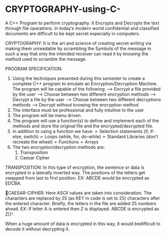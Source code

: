 # CRYPTOGRAPHY-using-C-
A C++ Program to perform cryptography. It Encrypts and Decrypts the text through file operations. 
In today’s modern world confidential and classified documents are difficult to be kept secret especially in computers.

CRYPTOGRAPHY: It is the art and science of creating secret writing via making them unreadable by scrambling the Symbols of the message 
in such a way that only the intended receiver can read it by knowing the method used to scramble the message.

PROGRAM SPECIFICATION:
1) Using the techniques presented during this semester to create a complete C++ program to emulate an Encryption/Decryption Machine.
The program will be capable of the following:
--> Encrypt a file provided by the user
--> Choose between two different encryption methods
--> Decrypt a file by the user
--> Choose between two different decryptions methods
--> Decrypt without knowing the encryption method
2) The interface must be professional and fully intuitive to the user
3) The program will be menu driven.
4) The program will use a function(s) to define and implement each of the methods and store the original file and the encrypted/decrypted file.
5) In addition to using a function we have:
    ➢ Selection statements (if, if-else, switch)
    ➢ Loops (while, for, do-while)
    ➢ Standard Libraries (don’t recreate the wheel)
    ➢ Functions
    ➢ Arrays
6) The two encryption/decryption methods are:
    1. Transposition
    2. Caesar Cipher

TRANSPOSITION:
In this type of encryption, the sentence or data is encrypted in a laterally inverted way.
The positions of the letters get swapped from last to first position.
EX: ABCDE would be encrypted as EDCBA.

CAESAR-CIPHER:
Here ASCII values are taken into consideration. 
The characters are replaced by 25 (as KEY in code is set to 25) characters after the entered character.
Briefly, the letters in the file are added 25 numbers ahead.
EX: If letter A is entered then Z is displayed.
ABCDE is encrypted as Z[\]^.

When a huge amount of data is encrypted in this way, it would bedifficult to decode it without decrypting it.
